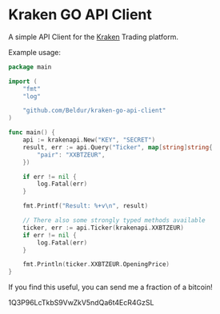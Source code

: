 Kraken GO API Client
====================

A simple API Client for the [Kraken](https://www.kraken.com/ "Kraken") Trading platform.

Example usage:

```go
package main

import (
	"fmt"
	"log"

	"github.com/Beldur/kraken-go-api-client"
)

func main() {
	api := krakenapi.New("KEY", "SECRET")
	result, err := api.Query("Ticker", map[string]string{
		"pair": "XXBTZEUR",
	})

	if err != nil {
		log.Fatal(err)
	}

	fmt.Printf("Result: %+v\n", result)

	// There also some strongly typed methods available
	ticker, err := api.Ticker(krakenapi.XXBTZEUR)
	if err != nil {
		log.Fatal(err)
	}

	fmt.Println(ticker.XXBTZEUR.OpeningPrice)
}
```

If you find this useful, you can send me a fraction of a bitcoin!

1Q3P96LcTkbS9VwZkV5ndQa6t4EcR4GzSL

